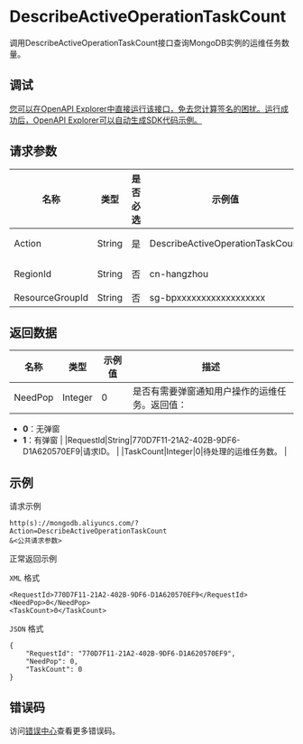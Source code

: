 # DescribeActiveOperationTaskCount

调用DescribeActiveOperationTaskCount接口查询MongoDB实例的运维任务数量。

## 调试

[您可以在OpenAPI Explorer中直接运行该接口，免去您计算签名的困扰。运行成功后，OpenAPI Explorer可以自动生成SDK代码示例。](https://api.aliyun.com/#product=Dds&api=DescribeActiveOperationTaskCount&type=RPC&version=2015-12-01)

## 请求参数

|名称|类型|是否必选|示例值|描述|
|--|--|----|---|--|
|Action|String|是|DescribeActiveOperationTaskCount|要执行的操作，取值：**DescribeActiveOperationTaskCount**。 |
|RegionId|String|否|cn-hangzhou|地域ID，您可以调用[DescribeRegions](~~61933~~)查询。 |
|ResourceGroupId|String|否|sg-bpxxxxxxxxxxxxxxxxxx|资源组ID。 |

## 返回数据

|名称|类型|示例值|描述|
|--|--|---|--|
|NeedPop|Integer|0|是否有需要弹窗通知用户操作的运维任务。返回值：

 -   **0**：无弹窗
-   **1**：有弹窗 |
|RequestId|String|770D7F11-21A2-402B-9DF6-D1A620570EF9|请求ID。 |
|TaskCount|Integer|0|待处理的运维任务数。 |

## 示例

请求示例

```
http(s)://mongodb.aliyuncs.com/?Action=DescribeActiveOperationTaskCount
&<公共请求参数>
```

正常返回示例

`XML` 格式

```
<RequestId>770D7F11-21A2-402B-9DF6-D1A620570EF9</RequestId>
<NeedPop>0</NeedPop>
<TaskCount>0</TaskCount>
```

`JSON` 格式

```
{
	"RequestId": "770D7F11-21A2-402B-9DF6-D1A620570EF9",
	"NeedPop": 0,
	"TaskCount": 0
}
```

## 错误码

访问[错误中心](https://error-center.alibabacloud.com/status/product/Dds)查看更多错误码。

